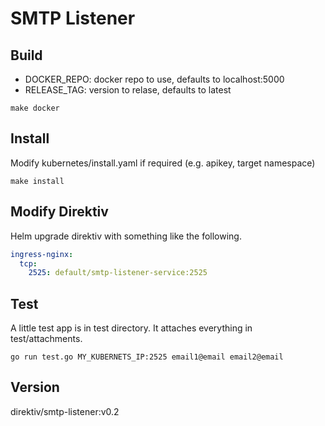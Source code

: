 # SMTP Listener

## Build

- DOCKER_REPO: docker repo to use, defaults to localhost:5000
- RELEASE_TAG: version to relase, defaults to latest

```
make docker
```

## Install

Modify kubernetes/install.yaml if required (e.g. apikey, target namespace)

```
make install
```

## Modify Direktiv

Helm upgrade direktiv with something like the following. 

```yaml
ingress-nginx:
  tcp:
    2525: default/smtp-listener-service:2525
```

## Test 

A little test app is in test directory. It attaches everything in test/attachments. 

```
go run test.go MY_KUBERNETS_IP:2525 email1@email email2@email
```

## Version

direktiv/smtp-listener:v0.2